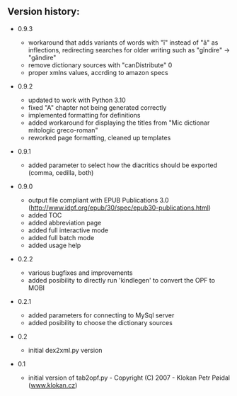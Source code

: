 Version history:
----------------
- 0.9.3
  - workaround that adds variants of words with "î" instead of "â" as inflections, redirecting searches for older writing such as "gîndire" -> "gândire"
  - remove dictionary sources with "canDistribute" 0 
  - proper xmlns values, accrding to amazon specs
- 0.9.2
  - updated to work with Python 3.10
  - fixed "A" chapter not being generated correctly
  - implemented formatting for definitions
  - added workaround for displaying the titles from "Mic dictionar mitologic greco-roman"
  - reworked page formatting, cleaned up templates

- 0.9.1
  - added parameter to select how the diacritics should be exported (comma, cedilla, both)

- 0.9.0
  - output file compliant with EPUB Publications 3.0 (http://www.idpf.org/epub/30/spec/epub30-publications.html)
  - added TOC
  - added abbreviation page
  - added full interactive mode
  - added full batch mode
  - added usage help

- 0.2.2
  - various bugfixes and improvements
  - added posibility to directly run 'kindlegen' to convert the OPF to MOBI

- 0.2.1
  - added parameters for connecting to MySql server
  - added posibility to choose the dictionary sources

- 0.2
  - initial dex2xml.py version

- 0.1
  - initial version of tab2opf.py - Copyright (C) 2007 - Klokan Petr Pøidal (www.klokan.cz)
